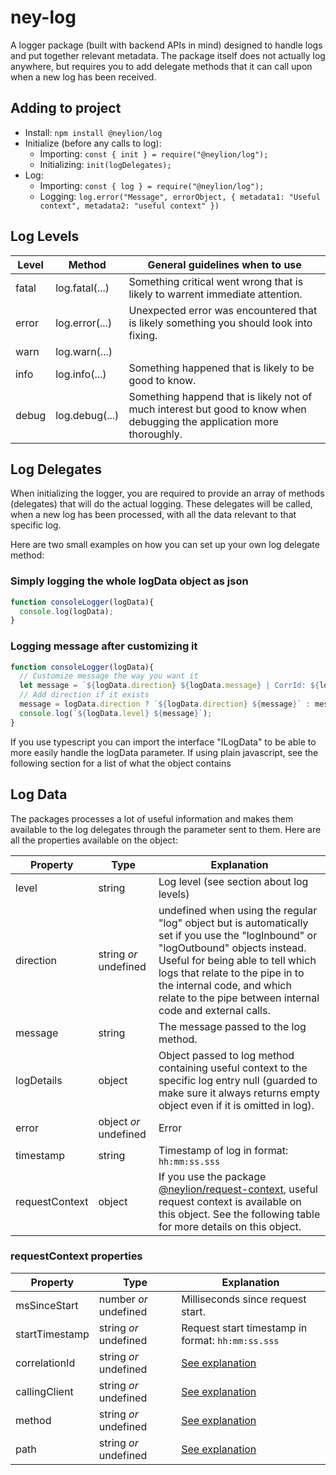 # ney-log
A logger package (built with backend APIs in mind) designed to handle logs and put together relevant metadata. The package itself does not actually log anywhere, but requires you to add delegate methods that it can call upon when a new log has been received.

## Adding to project
- Install: ``npm install @neylion/log``
- Initialize (before any calls to log): 
  - Importing: ``const { init } = require("@neylion/log");``
  - Initializing: ``init(logDelegates);``
- Log:
  - Importing: ``const { log } = require("@neylion/log");``
  - Logging: ``log.error("Message", errorObject, { metadata1: "Useful context", metadata2: "useful context" })``

## Log Levels
Level | Method | General guidelines when to use
------|--------|------------
fatal | log.fatal(...) | Something critical went wrong that is likely to warrent immediate attention.
error | log.error(...) | Unexpected error was encountered that is likely something you should look into fixing.
warn | log.warn(...) | | Something unexpected/suboptimal happened that is likely something you should look into but does not require immediate attention.
info | log.info(...) | Something happened that is likely to be good to know.
debug | log.debug(...) | Something happend that is likely not of much interest but good to know when debugging the application more thoroughly.

## Log Delegates
When initializing the logger, you are required to provide an array of methods (delegates) that will do the actual logging. These delegates will be called, when a new log has been processed, with all the data relevant to that specific log.

Here are two small examples on how you can set up your own log delegate method:
### Simply logging the whole logData object as json
```javascript
function consoleLogger(logData){
  console.log(logData);
}
```
### Logging message after customizing it
```javascript
function consoleLogger(logData){
  // Customize message the way you want it
  let message = `${logData.direction} ${logData.message} | CorrId: ${logData.correlationId}`;
  // Add direction if it exists
  message = logData.direction ? `${logData.direction} ${message}` : message;
  console.log(`${logData.level} ${message}`);
}
```
If you use typescript you can import the interface "ILogData" to be able to more easily handle the logData parameter. If using plain javascript, see the following section for a list of what the object contains

## Log Data
The packages processes a lot of useful information and makes them available to the log delegates through the parameter sent to them. Here are all the properties available on the object:

Property | Type | Explanation
---------|------|------------
level | string | Log level (see section about log levels)
direction | string *or* undefined | undefined when using the regular "log" object but is automatically set if you use the "logInbound" or "logOutbound" objects instead. Useful for being able to tell which logs that relate to the pipe in to the internal code, and which relate to the pipe between internal code and external calls.
message | string | The message passed to the log method.
logDetails | object | Object passed to log method containing useful context to the specific log entry null (guarded to make sure it always returns empty object even if it is omitted in log).
error | object *or* undefined | Error
timestamp | string | Timestamp of log in format: ``hh:mm:ss.sss``
requestContext | object | If you use the package [@neylion/request-context](https://github.com/Neylion/ney-request-context), useful request context is available on this object. See the following table for more details on this object.

### requestContext properties
Property | Type | Explanation
---------|------|------------
msSinceStart | number *or* undefined | Milliseconds since request start.
startTimestamp | string *or* undefined | Request start timestamp in format: ``hh:mm:ss.sss``
correlationId | string *or* undefined | [See explanation](https://github.com/Neylion/ney-request-context#request-context-properties)
callingClient | string *or* undefined | [See explanation](https://github.com/Neylion/ney-request-context#request-context-properties)
method | string *or* undefined | [See explanation](https://github.com/Neylion/ney-request-context#request-context-properties)
path | string *or* undefined | [See explanation](https://github.com/Neylion/ney-request-context#request-context-properties)


